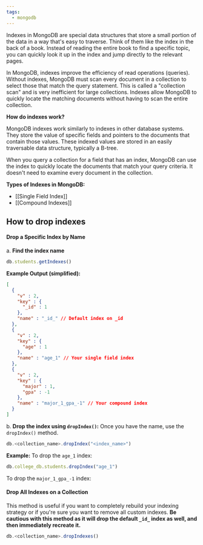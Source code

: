 ```yaml
---
tags:
  - mongodb
---
```


Indexes in MongoDB are special data structures that store a small portion of the data in a way that's easy to traverse. Think of them like the index in the back of a book. Instead of reading the entire book to find a specific topic, you can quickly look it up in the index and jump directly to the relevant pages.

In MongoDB, indexes improve the efficiency of read operations (queries). Without indexes, MongoDB must scan every document in a collection to select those that match the query statement. This is called a "collection scan" and is very inefficient for large collections. Indexes allow MongoDB to quickly locate the matching documents without having to scan the entire collection.

**How do indexes work?**

MongoDB indexes work similarly to indexes in other database systems. They store the value of specific fields and pointers to the documents that contain those values. These indexed values are stored in an easily traversable data structure, typically a B-tree.

When you query a collection for a field that has an index, MongoDB can use the index to quickly locate the documents that match your query criteria. It doesn't need to examine every document in the collection.

**Types of Indexes in MongoDB:**

- [[Single Field Index]]
- [[Compound Indexes]]


## **How to drop indexes**

####   **Drop a Specific Index by Name**

a. **Find the index name**
```js 
db.students.getIndexes() 
```

**Example Output (simplified):**
```json
[
  {
    "v" : 2,
    "key" : {
      "_id" : 1
    },
    "name" : "_id_" // Default index on _id
  },
  {
    "v" : 2,
    "key" : {
      "age" : 1
    },
    "name" : "age_1" // Your single field index
  },
  {
    "v" : 2,
    "key" : {
      "major" : 1,
      "gpa" : -1
    },
    "name" : "major_1_gpa_-1" // Your compound index
  }
]
```

b. **Drop the index using `dropIndex()`:** Once you have the name, use the `dropIndex()` method.

```javascript
db.<collection_name>.dropIndex("<index_name>")
```

**Example:**
To drop the `age_1` index:

```javascript
db.college_db.students.dropIndex("age_1")
```

To drop the `major_1_gpa_-1` index:

#### Drop All Indexes on a Collection

This method is useful if you want to completely rebuild your indexing strategy or if you're sure you want to remove all custom indexes. **Be cautious with this method as it will drop the default `_id_` index as well, and then immediately recreate it.**

```js
db.<collection_name>.dropIndexes()
```

